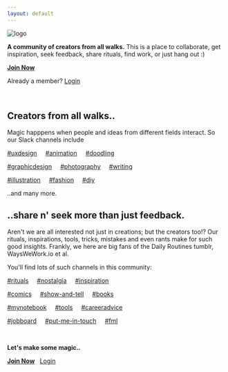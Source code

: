 ```yaml
---
layout: default
---
```


![logo](https://github.com/pzync/cdecaf/blob/master/cdecaf%20logo.png)

**A community of creators from all walks.** This is a place to collaborate, get inspiration, seek feedback, share rituals, find work, or just hang out :)

[**Join Now**](http://cdecaf.slack.com)

Already a member? [Login](http://cdecaf.slack.com/login)

&nbsp;


## Creators from all walks..

Magic happpens when people and ideas from different fields interact. So our Slack channels include

[#uxdesign](http://) &nbsp; &nbsp;  [#animation](http://) &nbsp; &nbsp;  [#doodling](http://)


[#graphicdesign](http://) &nbsp; &nbsp;  [#photography](http://) &nbsp; &nbsp;  [#writing](http://)


[#illustration](http://) &nbsp; &nbsp;  [#fashion](http://) &nbsp; &nbsp;  [#diy](http://)

..and many more.



## ..share n' seek more than just feedback.
Aren't we are all interested not just in creations; but the creators too!? Our rituals, inspirations, tools, tricks, mistakes and even rants make for such good insights. Frankly, we here are big fans of the Daily Routines tumblr, WaysWeWork.io et al.


You'll find lots of such channels in this community:

[#rituals](http://) &nbsp; &nbsp;  [#nostalgia](http://) &nbsp; &nbsp;  [#inspiration](http://)


[#comics](http://) &nbsp; &nbsp;  [#show-and-tell](http://) &nbsp; &nbsp;  [#books](http://)


[#mynotebook](http://) &nbsp; &nbsp;  [#tools](http://) &nbsp; &nbsp;  [#careeradvice](http://)


[#jobboard](http://)  &nbsp; &nbsp; [#put-me-in-touch](http://) &nbsp; &nbsp;  [#fml](http://)

&nbsp;

**Let's make some magic..** 

[**Join Now**](http://cdecaf.slack.com)  &nbsp;  [Login](http://cdecaf.slack.com/login)
